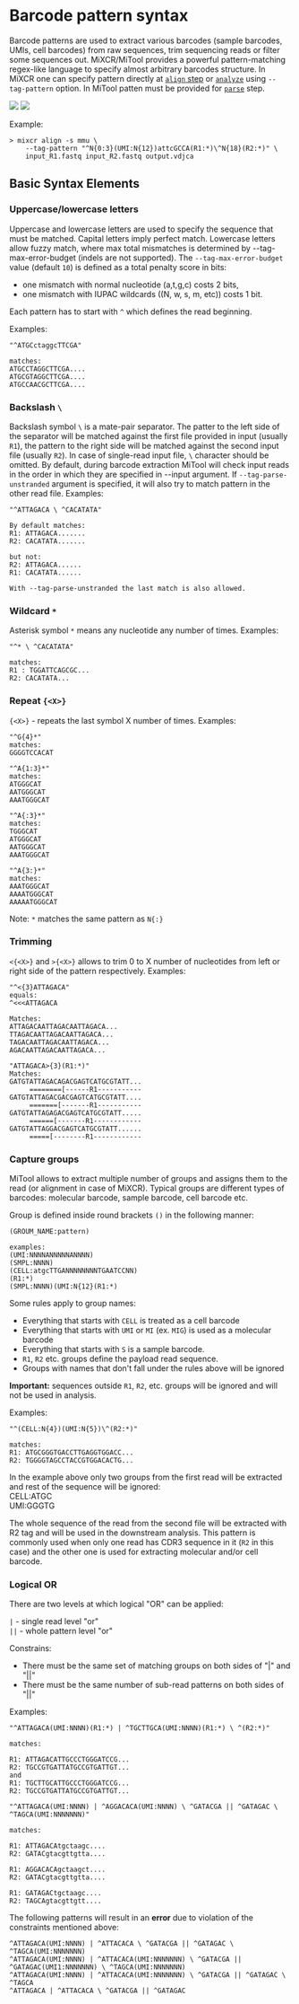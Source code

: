 # Barcode pattern syntax

Barcode patterns are used to extract various barcodes (sample barcodes, UMIs, cell barcodes) from raw sequences, trim sequencing reads or filter some sequences out. MiXCR/MiTool provides a powerful pattern-matching regex-like language to specify almost arbitrary barcodes structure. In MiXCR one can specify pattern directly at [`align` step](mixcr-align.md) or [`analyze`](mixcr-analyze.md#generic-targeted-amplicon-libraries) using `--tag-pattern` option. In MiTool patten must be provided for [`parse`](mitool-parse.md) step. 

![](pics/tag-pattern-example-light.svg#only-light)
![](pics/tag-pattern-example-dark.svg#only-dark)

Example:
```shell
> mixcr align -s mmu \
    --tag-pattern "^N{0:3}(UMI:N{12})attcGCCA(R1:*)\^N{18}(R2:*)" \
    input_R1.fastq input_R2.fastq output.vdjca
```

## Basic Syntax Elements

### Uppercase/lowercase letters

Uppercase and lowercase letters are used to specify the sequence that must be matched.
Capital letters imply perfect match. Lowercase letters allow fuzzy match, where max total mismatches is determined by --tag-max-error-budget (indels are not supported). The ` --tag-max-error-budget ` value (default `10`) is defined as a total penalty score in bits:
- one mismatch with normal nucleotide (a,t,g,c) costs 2 bits, 
- one mismatch with IUPAC wildcards ((N, w, s, m, etc)) costs 1 bit.

Each pattern has to start with `^` which defines the read beginning.

Examples:
```
"^ATGCсtaggcTTCGA"

matches:
ATGCCTAGGCTTCGA....
ATGCGTAGGCTTCGA....
ATGCCAACGCTTCGA....
```

### Backslash `\` 

Backslash symbol `\` is a mate-pair separator. The patter to the left side of the separator will be matched against the first file provided in input (usually `R1`), the pattern to the right side will be matched against the second input file (usually `R2`). In case of single-read input file, `\` character should be omitted. By default, during barcode extraction MiTool will check input reads in the order in which they are specified in --input argument. If `--tag-parse-unstranded` argument is specified, it will also try to match pattern in the other read file. Examples:
```
"^ATTAGACA \ ^CACATATA"

By default matches:
R1: ATTAGACA.......
R2: CACATATA.......

but not:
R2: ATTAGACA......
R1: CACATATA......

With --tag-parse-unstranded the last match is also allowed.
```

### Wildcard `*`

Asterisk symbol `*` means any nucleotide any number of times. Examples:
```
"^* \ ^CACATATA"

matches:
R1 : TGGATTCAGCGC...
R2: CACATATA...
```

### Repeat `{<X>}`

`{<X>}` - repeats the last symbol X number of times. Examples:

```
"^G{4}*"
matches:
GGGGTCCACAT

"^A{1:3}*"
matches:
ATGGGCAT
AATGGGCAT
AAATGGGCAT

"^A{:3}*"
matches:
TGGGCAT
ATGGGCAT
AATGGGCAT
AAATGGGCAT

"^A{3:}*"
matches:
AAATGGGCAT
AAAATGGGCAT
AAAAATGGGCAT

```
Note: `*` matches the same pattern as `N{:}`

### Trimming 

`<{<X>}` and `>{<X>}` allows to trim 0 to X number of nucleotides from left 
or right side of the pattern respectively. Examples:

```
"^<{3}ATTAGACA"
equals:
^<<<ATTAGACA

Matches:
ATTAGACAATTAGACAATTAGACA...
TTAGACAATTAGACAATTAGACA...
TAGACAATTAGACAATTAGACA...
AGACAATTAGACAATTAGACA...

"ATTAGACA>{3}(R1:*)"
Matches:
GATGTATTAGACAGACGAGTCATGCGTATT...
     ========[------R1-----------
GATGTATTAGACGACGAGTCATGCGTATT....
     =======[-------R1-----------
GATGTATTAGAGACGAGTCATGCGTATT.....
     ======[-------R1------------
GATGTATTAGGACGAGTCATGCGTATT......
     =====[--------R1------------
```

### Capture groups
MiTool allows to extract multiple number of groups and assigns them to the read (or alignment in case of MiXCR). Typical groups are different types of barcodes: molecular barcode, sample barcode, cell barcode etc. 

Group is defined inside round brackets `()` in the following manner:

```
(GROUM_NAME:pattern)

examples:
(UMI:NNNNANNNNNANNNN)
(SMPL:NNNN)
(CELL:atgcTTGANNNNNNNNTGAATCCNN)
(R1:*)
(SMPL:NNNN)(UMI:N{12}(R1:*)
```

Some rules apply to group names:
- Everything that starts with `CELL` is treated as a cell barcode
- Everything that starts with `UMI` or `MI` (ex. `MIG`) is used as a molecular barcode
- Everything that starts with `S` is a sample barcode.
- `R1`, `R2` etc. groups define the payload read sequence.
- Groups with names that don't fall under the rules above will be ignored

**Important:** sequences outside `R1`, `R2`, etc. groups will be ignored and will not be used in analysis.

Examples:

```
"^(CELL:N{4})(UMI:N{5})\^(R2:*)"

matches:
R1: ATGCGGGTGACCTTGAGGTGGACC...
R2: TGGGGTAGCCTACCGTGGACACTG...
```
In the example above only two groups from the first read will be extracted and rest of the sequence will be ignored:\
CELL:ATGC \
UMI:GGGTG

The whole sequence of the read from the second file will be extracted with R2 tag and will be used in the downstream analysis. This pattern is commonly used when only one read has CDR3 sequence in it (`R2` in this case) and the other one is used for extracting molecular and/or cell barcode.

### Logical OR

There are two levels at which logical "OR" can be applied:

`|` - single read level "or" \
`||` - whole pattern level "or"

Constrains:
- There must be the same set of matching groups on both sides of "|" and "||"
- There must be the same number of sub-read patterns on both sides of "||"

Examples:
```
"^ATTAGACA(UMI:NNNN)(R1:*) | ^TGCTTGCA(UMI:NNNN)(R1:*) \ ^(R2:*)"

matches:

R1: ATTAGACATTGCCCTGGGATCCG...
R2: TGCCGTGATTATGCCGTGATTGT...
and
R1: TGCTTGCATTGCCCTGGGATCCG...
R2: TGCCGTGATTATGCCGTGATTGT...

"^ATTAGACA(UMI:NNNN) | ^AGGACACA(UMI:NNNN) \ ^GATACGA || ^GATAGAC \ ^TAGCA(UMI:NNNNNNN)"

matches:

R1: ATTAGACAtgctaagc....
R2: GATACgtacgttgtta....

R1: AGGACACAgctaagct....
R2: GATACgtacgttgtta....

R1: GATAGACtgctaagc....
R2: TAGCAgtacgttgtt....
```

The following patterns will result in an **error** due to violation of the constraints mentioned above:

```
^ATTAGACA(UMI:NNNN) | ^ATTACACA \ ^GATACGA || ^GATAGAC \ ^TAGCA(UMI:NNNNNNN)
^ATTAGACA(UMI:NNNN) | ^ATTACACA(UMI:NNNNNNN) \ ^GATACGA || ^GATAGAC(UMI1:NNNNNNN) \ ^TAGCA(UMI:NNNNNNN)
^ATTAGACA(UMI:NNNN) | ^ATTACACA(UMI:NNNNNNN) \ ^GATACGA || ^GATAGAC \ ^TAGCA
^ATTAGACA | ^ATTACACA \ ^GATACGA || ^GATAGAC
```
